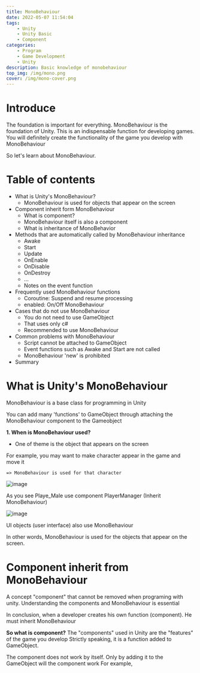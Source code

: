 ```yaml
---
title: MonoBehaviour
date: 2022-05-07 11:54:04
tags:
	- Unity
	- Unity Basic
	- Component
categories:
	- Program
	- Game Development
	- Unity
description: Basic knowledge of monobehaviour
top_img: /img/mono.png
cover: /img/mono-cover.png
---
```


# Introduce
The foundation is important for everything.
MonoBehaviour is the foundation of Unity.
This is an indispensable function for developing games.
You will definitely create the functionality of the game you develop with MonoBehaviour

So let's learn about MonoBehaviour.

# Table of contents
* What is Unity's MonoBehaviour?
	+ MonoBehaviour is used for objects that appear on the screen
* Component inherit form MonoBehaviour
	+ What is component?
	+ MonoBehaviour itself is also a component
	+ What is inheritance of MonoBehavior
* Methods that are automatically called by MonoBehaviour inheritance
	+ Awake
	+ Start
	+ Update
	+ OnEnable
	+ OnDisable
	+ OnDestroy
	+ ...
	+ Notes on the event function
* Frequently used MonoBehaviour functions
	+ Coroutine: Suspend and resume processing
	+ enabled: On/Off MonoBehaviour
* Cases that do not use MonoBehaviour
	+ You do not need to use GameObject
	+ That uses only c#
	+ Recommended to use MonoBehaviour
* Common problems with MonoBehaviour
	+ Script cannot be attached to GameObject
	+ Event functions such as Awake and Start are not called
	+ MonoBehaviour 'new' is prohibited
* Summary


# What is Unity's MonoBehaviour
MonoBehaviour is a base class for programming in Unity

You can add many 'functions' to GameObject through attaching the MonoBehaviour component to the Gameobject

**1. When is MonoBehaviour used?**
 - One of theme is the object that appears on the screen

For example, you may want to make character appear in the game and move it

	=> MonoBehaviour is used for that character
![image](https://user-images.githubusercontent.com/44673303/167283647-0b691a5b-7466-4361-ba17-dcdbcf2ab9b3.png)

As you see Playe_Male use component PlayerManager (Inherit MonoBehaviour)

![image](https://user-images.githubusercontent.com/44673303/167283797-15dd46fd-747b-4c71-b27a-8d68d8878494.png)

UI objects (user interface) also use MonoBehaviour

In other words, MonoBehaviour is used for the objects that appear on the screen.

# Component inherit from MonoBehaviour
A concept "component" that cannot be removed when programing with unity.
Understanding the components and MonoBehaviour is essential

In conclusion, when a developer creates his own function (component).
He must inherit MonoBehaviour

**So what is component?**
The "components" used in Unity are the "features" of the game you develop
Strictly speaking, it is a function added to GameObject.

The component does not work by itself. Only by adding it to the GameObject will the component work
For example, 